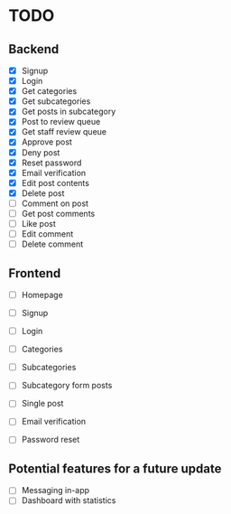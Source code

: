 # TODO

## Backend
- [x] Signup
- [x] Login
- [x] Get categories
- [x] Get subcategories
- [x] Get posts in subcategory
- [x] Post to review queue
- [x] Get staff review queue
- [x] Approve post
- [x] Deny post
- [x] Reset password
- [x] Email verification
- [x] Edit post contents
- [x] Delete post
- [ ] Comment on post
- [ ] Get post comments
- [ ] Like post
- [ ] Edit comment
- [ ] Delete comment

## Frontend
- [ ] Homepage
- [ ] Signup
- [ ] Login
- [ ] Categories
- [ ] Subcategories
- [ ] Subcategory form posts
- [ ] Single post
- [ ] Email verification
- [ ] Password reset


## Potential features for a future update
- [ ] Messaging in-app
- [ ] Dashboard with statistics